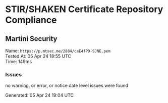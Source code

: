 # STIR/SHAKEN Certificate Repository Compliance

## Martini Security

Name: `https://p.mtsec.me/2884/caE4fPD-SJNE.pem`\
Tested At: 05 Apr 24 18:55 UTC\
Time: 149ms

### Issues

no warning, or error, or notice date level issues were found

Generated: 05 Apr 24 19:04 UTC